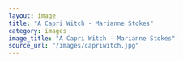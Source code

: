 ```yaml
---
layout: image
title: "A Capri Witch - Marianne Stokes"
category: images
image_title: "A Capri Witch - Marianne Stokes"
source_url: "/images/capriwitch.jpg"
---
```

